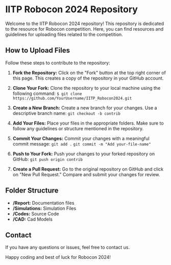 # IITP Robocon 2024 Repository

Welcome to the IITP Robocon 2024 repository! This repository is dedicated to the resource for Robocon competition. Here, you can find resources and guidelines for uploading files related to the competition.

## How to Upload Files

Follow these steps to contribute to the repository:

1. **Fork the Repository:**
   Click on the "Fork" button at the top right corner of this page. This creates a copy of the repository in your GitHub account.

2. **Clone Your Fork:**
   Clone the repository to your local machine using the following command:
   `$ git clone https://github.com/YourUsername/IITP_Robocon2024.git`

3. **Create a New Branch:**
   Create a new branch for your changes. Use a descriptive branch name:
   `git checkout -b contrib`

4. **Add Your Files:**
   Place your files in the appropriate folders. Make sure to follow any guidelines or structure mentioned in the repository.

5. **Commit Your Changes:**
   Commit your changes with a meaningful commit message:
   `git add .`
   `git commit -m "Add your-file-name"`

6. **Push to Your Fork:**
   Push your changes to your forked repository on GitHub:
   `git push origin contrib`

7. **Create a Pull Request:**
   Go to the original repository on GitHub and click on "New Pull Request." Compare and submit your changes for review.

## Folder Structure

- **/Report:** Documentation files
- **/Simulations:** Simulation Files
- **/Codes:** Source Code
- **/CAD:** Cad Models

## Contact

If you have any questions or issues, feel free to contact us.

Happy coding and best of luck for Robocon 2024!
